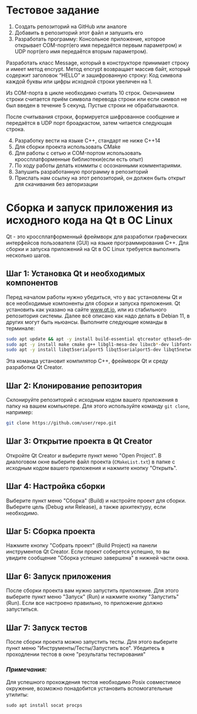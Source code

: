 # Тестовое задание

1) Создать репозиторий на GitHub или аналоге
2) Добавить в репозиторий этот файл и запушить его
3) Разработать программу:
   Консольное приложение, которое открывает COM-порт(его имя передаётся первым параметром)
   и UDP порт(его имя передаётся вторым параметром).

Разработать класс Message, который в конструкторе принимает строку и имеет метод encrypt.
Метод encrypt возвращает массив байт, который содержит заголовок “HELLO” и зашифрованную строку:
Код символа каждой буквы или цифры исходной строки увеличен на 1.

Из COM-порта в цикле необходимо считать 10 строк.
Окончанием строки считается приём символа перевода строки или если символ не был введен в течение 5 секунд.
Пустые строки не обрабатываются.

После считывания строки, формируется шифрованное сообщение и передаётся в UDP порт броадкастом, затем читается следующая строка.

4) Разработку вести на языке С++, стандарт не ниже С++14
5) Для сборки проекта использовать CMake
6) Для работы с сетью и СОM-портом использовать кроссплатформенные библиотеки(если есть опыт)
7) По ходу работы делать коммиты с осознанными комментариями.
8) Запушить разработанную программу в репозиторий
9) Прислать нам ссылку на этот репозиторий, он должен быть открыт для скачивания без авторизации

# Сборка и запуск приложения из исходного кода на Qt в ОС Linux

Qt - это кроссплатформенный фреймворк для разработки графических интерфейсов пользователя (GUI) на языке программирования C++. Для сборки и запуска приложений на Qt в ОС Linux требуется выполнить несколько шагов.

## Шаг 1: Установка Qt и необходимых компонентов

Перед началом работы нужно убедиться, что у вас установлены Qt и все необходимые компоненты для сборки и запуска приложения. Qt установить как указано на сайте www.qt.io, или из стабильного репозитория системы. Далее всё описано как надо делать в Debian 11, в других могут быть ньюансы.
Выполните следующие команды в терминале:

```bash
sudo apt update && apt -y install build-essential qtcreator qtbase5-dev qtbase5-private-dev libqt5network5 pkg-config 
sudo apt -y install make cmake g++ libgl1-mesa-dev libxcb*-dev libfontconfig1-dev libxkbcommon-x11-dev python-is-python3 libgtk-3-dev
sudo apt -y install libqt5serialport5 libqt5serialport5-dev libqt5network5
```

Эта команда установит компилятор C++, фреймворк Qt и среду разработки Qt Creator.

## Шаг 2: Клонирование репозитория

Склонируйте репозиторий с исходным кодом вашего приложения в папку на вашем компьютере. Для этого используйте команду `git clone`, например:

```bash
git clone https://github.com/user/repo.git  
```

## Шаг 3: Открытие проекта в Qt Creator

Откройте Qt Creator и выберите пункт меню "Open Project". В диалоговом окне выберите файл проекта (`CMakeList.txt`) в папке с исходным кодом вашего приложения и нажмите кнопку "Открыть".

## Шаг 4: Настройка сборки

Выберите пункт меню "Сборка" (Build) и настройте проект для сборки. Выберите цель (Debug или Release), а также архитектуру, если необходимо.

## Шаг 5: Сборка проекта

Нажмите кнопку "Собрать проект" (Build Project) на панели инструментов Qt Creator. Если проект соберется успешно, то вы увидите сообщение "Сборка успешно завершена" в нижней части окна.

## Шаг 6: Запуск приложения

После сборки проекта вам нужно запустить приложение. Для этого выберите пункт меню "Запуск" (Run) и нажмите кнопку "Запустить" (Run). Если все настроено правильно, то приложение должно запуститься.

## Шаг 7: Запуск тестов

После сборки проекта можно запустить тесты. Для этого выберите пункт меню "Инструменты/Тесты/Запустить все\". Убедитесь в проходлении тестов в окне "результаты тестирования"

### *Примечания:*

Для успешного прохождения тестов необходимо Posix совместимое окружение, возможно понадобится установить вспомогательные утилиты:

```
sudo apt install socat procps
```
